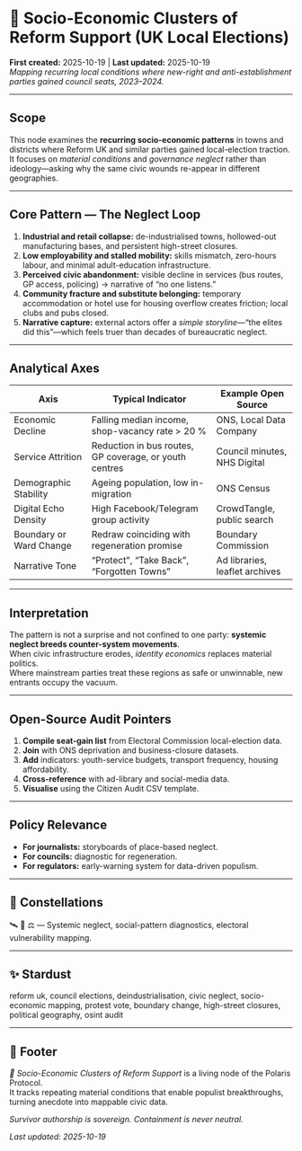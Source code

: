 # 🧩 Socio-Economic Clusters of Reform Support (UK Local Elections)  
**First created:** 2025-10-19 | **Last updated:** 2025-10-19  
*Mapping recurring local conditions where new-right and anti-establishment parties gained council seats, 2023–2024.*  

---

## Scope  
This node examines the **recurring socio-economic patterns** in towns and districts where Reform UK and similar parties gained local-election traction.  
It focuses on *material conditions* and *governance neglect* rather than ideology—asking why the same civic wounds re-appear in different geographies.

---

## Core Pattern — The Neglect Loop  
1. **Industrial and retail collapse:** de-industrialised towns, hollowed-out manufacturing bases, and persistent high-street closures.  
2. **Low employability and stalled mobility:** skills mismatch, zero-hours labour, and minimal adult-education infrastructure.  
3. **Perceived civic abandonment:** visible decline in services (bus routes, GP access, policing) → narrative of “no one listens.”  
4. **Community fracture and substitute belonging:** temporary accommodation or hotel use for housing overflow creates friction; local clubs and pubs closed.  
5. **Narrative capture:** external actors offer a *simple storyline*—“the elites did this”—which feels truer than decades of bureaucratic neglect.  

---

## Analytical Axes  
| Axis | Typical Indicator | Example Open Source |
|------|-------------------|---------------------|
| Economic Decline | Falling median income, shop-vacancy rate > 20 % | ONS, Local Data Company |
| Service Attrition | Reduction in bus routes, GP coverage, or youth centres | Council minutes, NHS Digital |
| Demographic Stability | Ageing population, low in-migration | ONS Census |
| Digital Echo Density | High Facebook/Telegram group activity | CrowdTangle, public search |
| Boundary or Ward Change | Redraw coinciding with regeneration promise | Boundary Commission |
| Narrative Tone | “Protect”, “Take Back”, “Forgotten Towns” | Ad libraries, leaflet archives |

---

## Interpretation  
The pattern is not a surprise and not confined to one party: **systemic neglect breeds counter-system movements**.  
When civic infrastructure erodes, *identity economics* replaces material politics.  
Where mainstream parties treat these regions as safe or unwinnable, new entrants occupy the vacuum.  

---

## Open-Source Audit Pointers  
1. **Compile seat-gain list** from Electoral Commission local-election data.  
2. **Join** with ONS deprivation and business-closure datasets.  
3. **Add** indicators: youth-service budgets, transport frequency, housing affordability.  
4. **Cross-reference** with ad-library and social-media data.  
5. **Visualise** using the Citizen Audit CSV template.  

---

## Policy Relevance  
- **For journalists:** storyboards of place-based neglect.  
- **For councils:** diagnostic for regeneration.  
- **For regulators:** early-warning system for data-driven populism.  

---

## 🌌 Constellations  
🛰️ 🧭 ⚖️ — Systemic neglect, social-pattern diagnostics, electoral vulnerability mapping.  

---

## ✨ Stardust  
reform uk, council elections, deindustrialisation, civic neglect, socio-economic mapping, protest vote, boundary change, high-street closures, political geography, osint audit  

---

## 🏮 Footer  
*🧩 Socio-Economic Clusters of Reform Support* is a living node of the Polaris Protocol.  
It tracks repeating material conditions that enable populist breakthroughs, turning anecdote into mappable civic data.  

*Survivor authorship is sovereign. Containment is never neutral.*  

_Last updated: 2025-10-19_
